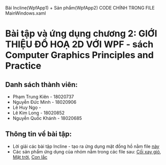 Bài Incline(WpfApp1) + Sản phẩm(WpfApp2)
CODE CHÍNH TRONG FILE MainWindows.xaml
# Bài tập và ứng dụng chương 2: GIỚI THIỆU ĐỒ HOẠ 2D VỚI WPF - sách Computer Graphics Principles and Practice
## Danh sách thành viên:
- Phạm Trung Kiên - 18020737  
- Nguyễn Đức Minh - 18020906  
- Lê Huy Ngọ -   
- Lê Kim Long - 18020852  
- Nguyễn Quốc Khánh - 18020685  
## Thông tin về bài tập:
- Lời giải các bài tập Incline - tạo ra ứng dụng mặt đồng hồ nằm file [này](WpfApp1/WpfApp1/MainWindow.xaml)
- Các sản phẩm ứng dụng của nhóm nằm trong các file sau: [Cối xay gió](WpfApp1/WpfApp1/MainWindow.xaml), [Mặt trời](XAML_Applications/MatTroi.xaml), [Con lắc](XAML_Applications/ConLacDon.xaml)
